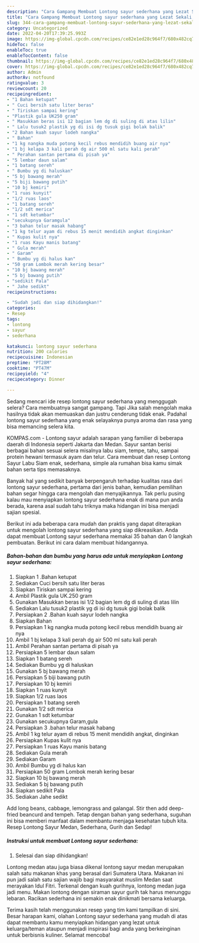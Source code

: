 ```yaml
---
description: "Cara Gampang Membuat Lontong sayur sederhana yang Lezat Sekali, Buat Buka Puasa}"
title: "Cara Gampang Membuat Lontong sayur sederhana yang Lezat Sekali, Buat Buka Puasa}"
slug: 344-cara-gampang-membuat-lontong-sayur-sederhana-yang-lezat-sekali-buat-buka-puasa
category: Uncategorized
date: 2022-04-20T17:39:25.993Z
image: https://img-global.cpcdn.com/recipes/ce82e1ed28c964f7/680x482cq70/lontong-sayur-sederhana-foto-resep-utama.jpg
hideToc: false
enableToc: true
enableTocContent: false
thumbnail: https://img-global.cpcdn.com/recipes/ce82e1ed28c964f7/680x482cq70/lontong-sayur-sederhana-foto-resep-utama.jpg
cover: https://img-global.cpcdn.com/recipes/ce82e1ed28c964f7/680x482cq70/lontong-sayur-sederhana-foto-resep-utama.jpg
author: Admin
authorAv: notfound
ratingvalue: 3
reviewcount: 20
recipeingredient:
- "1 Bahan ketupat"
- " Cuci bersih satu liter beras"
- " Tiriskan sampai kering"
- "Plastik gula UK250 gram"
- " Masukkan beras isi 12 bagian lem dg di suling di atas lilin"
- " Lalu tusuk2 plastik yg di isi dg tusuk gigi bolak balik"
- "2 Bahan kuah sayur lodeh nangka"
- " Bahan"
- "1 kg nangka muda potong kecil rebus mendidih buang air nya"
- "1 bj kelapa 3 kali perah dg air 500 ml satu kali perah"
- " Perahan santan pertama di pisah ya"
- "5 lembar daun salam"
- "1 batang sereh"
- " Bumbu yg di haluskan"
- "5 bj bawang merah"
- "5 biji bawang putih"
- "10 bj kemiri"
- "1 ruas kunyit"
- "1/2 ruas laos"
- "1 batang sereh"
- "1/2 sdt merica"
- "1 sdt ketumbar"
- "secukupnya Garamgula"
- "3 bahan telur masak habang"
- "1 kg telur ayam di rebus 15 menit mendidih angkat dinginkan"
- " Kupas kulit nya"
- "1 ruas Kayu manis batang"
- " Gula merah"
- " Garam"
- " Bumbu yg di halus kan"
- "50 gram Lombok merah kering besar"
- "10 bj bawang merah"
- "5 bj bawang putih"
- "sedikit Pala"
- " Jahe sedikt"
recipeinstructions:

- "Sudah jadi dan siap dihidangkan!"
categories:
- Resep
tags:
- lontong
- sayur
- sederhana

katakunci: lontong sayur sederhana 
nutrition: 200 calories
recipecuisine: Indonesian
preptime: "PT28M"
cooktime: "PT47M"
recipeyield: "4"
recipecategory: Dinner

---
```



Sedang mencari ide resep lontong sayur sederhana yang menggugah selera? Cara membuatnya sangat gampang. Tapi Jika salah mengolah maka hasilnya tidak akan memuaskan dan justru cenderung tidak enak. Padahal lontong sayur sederhana yang enak selayaknya punya aroma dan rasa yang bisa memancing selera kita.


KOMPAS.com - Lontong sayur adalah sarapan yang familier di beberapa daerah di Indonesia seperti Jakarta dan Medan. Sayur santan berisi berbagai bahan sesuai selera misalnya labu siam, tempe, tahu, sampai protein hewani termasuk ayam dan telur. Cara membuat dan resep Lontong Sayur Labu Siam enak, sederhana, simple ala rumahan bisa kamu simak bahan serta tips memasaknya.

Banyak hal yang sedikit banyak berpengaruh terhadap kualitas rasa dari lontong sayur sederhana, pertama dari jenis bahan, kemudian pemilihan bahan segar hingga cara mengolah dan menyajikannya. Tak perlu pusing kalau mau menyiapkan lontong sayur sederhana enak di mana pun anda berada, karena asal sudah tahu triknya maka hidangan ini bisa menjadi sajian spesial.


Berikut ini ada beberapa cara mudah dan praktis yang dapat diterapkan untuk mengolah lontong sayur sederhana yang siap dikreasikan. Anda dapat membuat Lontong sayur sederhana memakai 35 bahan dan 0 langkah pembuatan. Berikut ini cara dalam membuat hidangannya.

<!--inarticleads1-->

##### Bahan-bahan dan bumbu yang harus ada untuk menyiapkan Lontong sayur sederhana:

1. Siapkan 1 .Bahan ketupat
1. Sediakan  Cuci bersih satu liter beras
1. Siapkan  Tiriskan sampai kering
1. Ambil Plastik gula UK.250 gram
1. Gunakan  Masukkan beras isi 1/2 bagian lem dg di suling di atas lilin
1. Sediakan  Lalu tusuk2 plastik yg di isi dg tusuk gigi bolak balik
1. Persiapkan 2 .Bahan kuah sayur lodeh nangka
1. Siapkan  Bahan
1. Persiapkan 1 kg nangka muda potong kecil rebus mendidih buang air nya
1. Ambil 1 bj kelapa 3 kali perah dg air 500 ml satu kali perah
1. Ambil  Perahan santan pertama di pisah ya
1. Persiapkan 5 lembar daun salam
1. Siapkan 1 batang sereh
1. Sediakan  Bumbu yg di haluskan
1. Gunakan 5 bj bawang merah
1. Persiapkan 5 biji bawang putih
1. Persiapkan 10 bj kemiri
1. Siapkan 1 ruas kunyit
1. Siapkan 1/2 ruas laos
1. Persiapkan 1 batang sereh
1. Gunakan 1/2 sdt merica
1. Gunakan 1 sdt ketumbar
1. Gunakan secukupnya Garam,gula
1. Persiapkan 3 .bahan telur masak habang
1. Ambil 1 kg telur ayam di rebus 15 menit mendidih angkat, dinginkan
1. Persiapkan  Kupas kulit nya
1. Persiapkan 1 ruas Kayu manis batang
1. Sediakan  Gula merah
1. Sediakan  Garam
1. Ambil  Bumbu yg di halus kan
1. Persiapkan 50 gram Lombok merah kering besar
1. Siapkan 10 bj bawang merah
1. Sediakan 5 bj bawang putih
1. Siapkan sedikit Pala
1. Sediakan  Jahe sedikt


Add long beans, cabbage, lemongrass and galangal. Stir then add deep-fried beancurd and tempeh. Tetap dengan bahan yang sederhana, suguhan ini bisa memberi manfaat dalam membantu menjaga kesehatan tubuh kita. Resep Lontong Sayur Medan, Sederhana, Gurih dan Sedap! 

<!--inarticleads2-->

##### Instruksi untuk membuat Lontong sayur sederhana:


1. Selesai dan siap dihidangkan!

Lontong medan atau juga biasa dikenal lontong sayur medan merupakan salah satu makanan khas yang berasal dari Sumatera Utara. Makanan ini pun jadi salah satu sajian wajib bagi masyarakat muslim Medan saat merayakan Idul Fitri. Terkenal dengan kuah gurihnya, lontong medan juga jadi menu. Makan lontong dengan siraman sayur gurih tak harus menunggu lebaran. Racikan sederhana ini semakin enak dinikmati bersama keluarga. 

Terima kasih telah menggunakan resep yang tim kami tampilkan di sini. Besar harapan kami, olahan Lontong sayur sederhana yang mudah di atas dapat membantu kamu menyiapkan hidangan yang lezat untuk keluarga/teman ataupun menjadi inspirasi bagi anda yang berkeinginan untuk berbisnis kuliner. Selamat mencoba!
